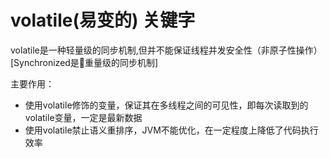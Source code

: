 # volatile(易变的) 关键字
volatile是一种轻量级的同步机制,但并不能保证线程并发安全性（非原子性操作）[Synchronized是重量级的同步机制]

主要作用：
- 使用volatile修饰的变量，保证其在多线程之间的可见性，即每次读取到的volatile变量，一定是最新数据
- 使用volatile禁止语义重排序，JVM不能优化，在一定程度上降低了代码执行效率
